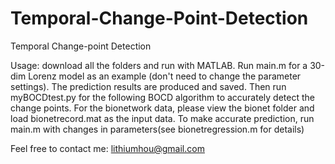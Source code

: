 # Temporal-Change-Point-Detection

Temporal Change-point Detection

Usage: download all the folders and run with MATLAB.
Run main.m for a 30-dim Lorenz model as an example (don't need to change the parameter settings). The prediction results are produced and saved. Then run myBOCDtest.py for the following BOCD algorithm to accurately detect the change points.
For the bionetwork data, please view the bionet folder and load bionetrecord.mat as the input data. To make accurate prediction, run main.m with changes in parameters(see bionetregression.m for details)

Feel free to contact me: lithiumhou@gmail.com
